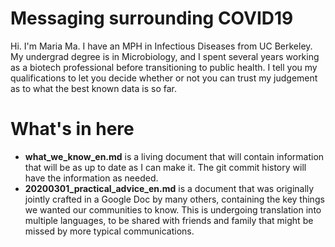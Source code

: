 # Messaging surrounding COVID19 

Hi. I'm Maria Ma. I have an MPH in Infectious Diseases from UC Berkeley. My undergrad degree is in Microbiology, and I spent several years working as a biotech professional before transitioning to public health. I tell you my qualifications to let you decide whether or not you can trust my judgement as to what the best known data is so far. 

# What's in here

* **what_we_know_en.md** is a living document that will contain information that will be as up to date as I can make it. The git commit history will have the information as needed. 
* **20200301_practical_advice_en.md** is a document that was originally jointly crafted in a Google Doc by many others, containing the key things we wanted our communities to know. This is undergoing translation into multiple languages, to be shared with friends and family that might be missed by more typical communications. 
